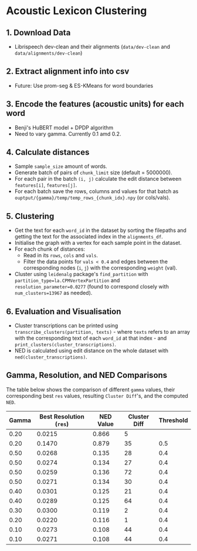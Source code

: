 # Acoustic Lexicon Clustering

## 1. Download Data
- Librispeech dev-clean and their alignments (`data/dev-clean` and `data/alignments/dev-clean`)

## 2. Extract alignment info into csv
- Future: Use prom-seg & ES-KMeans for word boundaries

## 3. Encode the features (acoustic units) for each word
- Benji's HuBERT model + DPDP algorithm 
- Need to vary gamma. Currently 0.1 amd 0.2.

## 4. Calculate distances
- Sample `sample_size` amount of words.
- Generate batch of pairs of `chunk_limit` size (default = 5000000).
- For each pair in the batch `(i, j)` calculate the edit distance between `features[i]`, `features[j]`.
- For each batch save the rows, columns and values for that batch as `ouptput/{gamma}/temp/temp_rows_{chunk_idx}.npy` (or cols/vals).


## 5. Clustering
- Get the text for each `word_id` in the dataset by sorting the filepaths and getting the text for the associated index in the `alignments_df`.
- Initialise the graph with a vertex for each sample point in the dataset.
- For each chunk of distances:
    - Read in its `rows`, `cols` and `vals`.
    - Filter the data points for `vals < 0.4` and edges between the corresponding nodes (`i`, `j`) with the corresponding `weight` (val).
- Cluster using `leidenalg` package's `find_partition` with `partition_type=la.CPMVertexPartition` and `resolution_parameter=0.0277` (found to correspond closely with `num_clusters=13967` as needed).

## 6. Evaluation and Visualisation
- Cluster transcriptions can be printed using `transcribe_clusters(partition, texts)` - where `texts` refers to an array with the corresponding text of each `word_id` at that index - and `print_clusters(cluster_transcriptions)`. 
- NED is calculated using edit distance on the whole dataset with `ned(cluster_transcriptions)`.

## Gamma, Resolution, and NED Comparisons

The table below shows the comparison of different `gamma` values, their corresponding best `res` values, resulting `Cluster Diff`'s, and the computed `NED`.

| Gamma | Best Resolution (`res`) | NED Value | Cluster Diff | Threshold |
|-------|-------------------------|-----------|--------------|--------------|
| 0.20 | 0.0215 | 0.866 | 5 |
| 0.20 | 0.1470 | 0.879 | 35 | 0.5 |
| 0.50 | 0.0268 | 0.135 | 28 | 0.4 |
| 0.50 | 0.0274 | 0.134 | 27 | 0.4 |
| 0.50 | 0.0259 | 0.136 | 72 | 0.4 |
| 0.50 | 0.0271 | 0.134 | 30 | 0.4 |
| 0.40 | 0.0301 | 0.125 | 21 | 0.4 |
| 0.40 | 0.0289 | 0.125 | 64 | 0.4 | 
| 0.30 | 0.0300 | 0.119 | 2 | 0.4 |
| 0.20 | 0.0220 | 0.116 | 1 | 0.4 |
| 0.10 | 0.0273 | 0.108 | 44 | 0.4 |
| 0.10 | 0.0271 | 0.108 | 44 | 0.4 |
